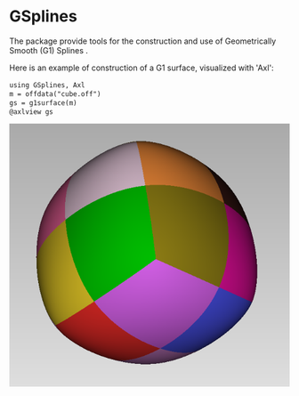 # GSplines

The package provide tools for the construction and use of Geometrically Smooth (G1) Splines .


Here is an example of construction of a G1 surface, visualized with 'Axl':
```
using GSplines, Axl
m = offdata("cube.off")
gs = g1surface(m)
@axlview gs
```

![G1Cube](G1Cube.png)
